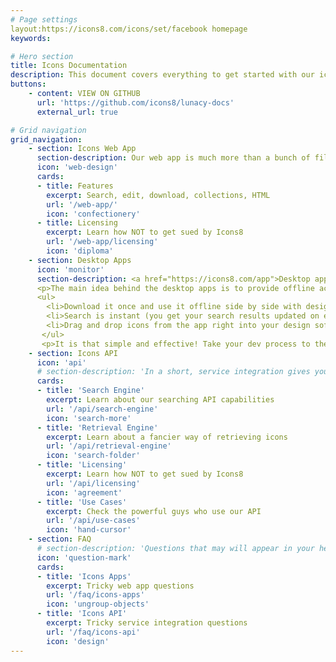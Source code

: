 ```yaml
---
# Page settings
layout:https://icons8.com/icons/set/facebook homepage
keywords:

# Hero section
title: Icons Documentation
description: This document covers everything to get started with our icons. It covers our apps for web, Windows, Mac, and our API.
buttons:
    - content: VIEW ON GITHUB
      url: 'https://github.com/icons8/lunacy-docs'
      external_url: true

# Grid navigation
grid_navigation:
    - section: Icons Web App
      section-description: Our web app is much more than a bunch of files. It allows you to recolor our icons, add effects such as a small overlay icon, generate HTML code, organize icons into your collections, and more. 
      icon: 'web-design'
      cards:
      - title: Features
        excerpt: Search, edit, download, collections, HTML
        url: '/web-app/'
        icon: 'confectionery'
      - title: Licensing
        excerpt: Learn how NOT to get sued by Icons8
        url: '/web-app/licensing'
        icon: 'diploma'
    - section: Desktop Apps
      icon: 'monitor'
      section-description: <a href="https://icons8.com/app">Desktop apps</a> are the native applications for Windows and Mac.</p> 
      <p>The main idea behind the desktop apps is to provide offline access to our icons.</p>
      <ul>
        <li>Download it once and use it offline side by side with design tools of your choice.<li> 
        <li>Search is instant (you get your search results updated on each key press, so you get the <a href="https://icons8.com/icons/set/facebook">Facebook icons</a> immediately after pressing "f".<li>
        <li>Drag and drop icons from the app right into your design software, such as <a href="https://sketchapp.com">Sketch</a> or <a href="https://icons8.com/lunacy">Lunacy</a>.<li>
       </ul> 
       <p>It is that simple and effective! Take your dev process to the next level with our desktop apps!
    - section: Icons API
      icon: 'api'
      # section-description: 'In a short, service integration gives you an ability to access icons programmatically, from within your apps, on the fly in real-time. In particular end-users of your products could generate their own projects, build their own visual content from within your apps tied to our service. The framework consist of search engine that allows to programmatically search for icons metadata and icons retrieval service which utilizes that metadata to actually retrieve icons in various formats, styles, colours, sizes etc. Click on the collapsable items below to read more about each of the topics:'
      cards:
      - title: 'Search Engine'
        excerpt: Learn about our searching API capabilities
        url: '/api/search-engine'
        icon: 'search-more'
      - title: 'Retrieval Engine'
        excerpt: Learn about a fancier way of retrieving icons
        url: '/api/retrieval-engine'
        icon: 'search-folder'
      - title: 'Licensing'
        excerpt: Learn how NOT to get sued by Icons8
        url: '/api/licensing'
        icon: 'agreement'
      - title: 'Use Cases'
        excerpt: Check the powerful guys who use our API
        url: '/api/use-cases'
        icon: 'hand-cursor'
    - section: FAQ
      # section-description: 'Questions that may will appear in your head:'
      icon: 'question-mark'
      cards:
      - title: 'Icons Apps'
        excerpt: Tricky web app questions
        url: '/faq/icons-apps'
        icon: 'ungroup-objects'
      - title: 'Icons API'
        excerpt: Tricky service integration questions 
        url: '/faq/icons-api'
        icon: 'design'
---
```

